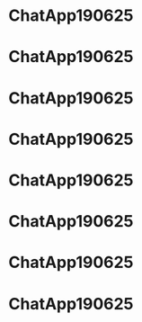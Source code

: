 # ChatApp190625
# ChatApp190625
# ChatApp190625
# ChatApp190625
# ChatApp190625
# ChatApp190625
# ChatApp190625
# ChatApp190625
